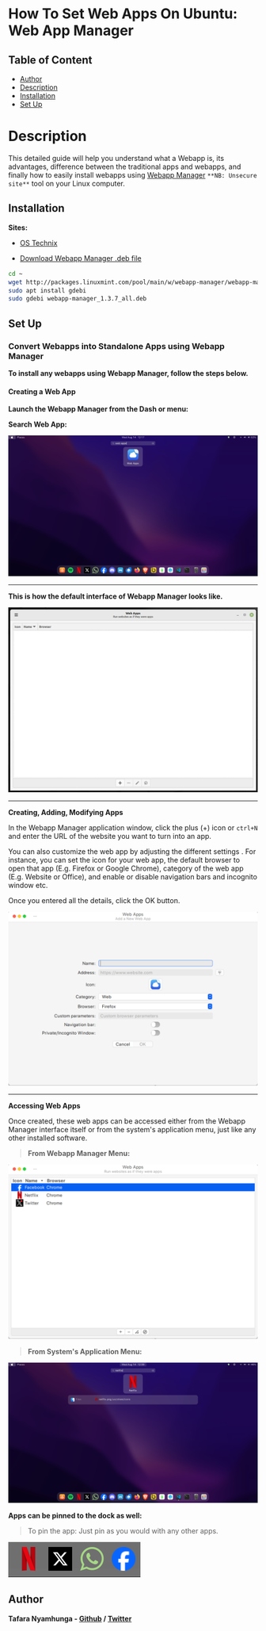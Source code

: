 # How To Set Web Apps On Ubuntu: Web App Manager

## Table of Content
- [Author](#author)
- [Description](#description)
- [Installation](#installation)
- [Set Up](#set-up)

# Description

This detailed guide will help you understand what a Webapp is, its advantages, difference between the traditional apps and webapps, and finally how to easily install webapps using [Webapp Manager](http://packages.linuxmint.com/pool/main/w/webapp-manager/) `**NB: Unsecure site**` tool on your Linux computer.

## Installation

**Sites:**

- [OS Technix](https://ostechnix.com/linux-mint-webapp-manager/)

- [Download Webapp Manager .deb file](http://packages.linuxmint.com/search.php?release=any%C2%A7ion=any&keyword=webapp-manager)

```bash
cd ~
wget http://packages.linuxmint.com/pool/main/w/webapp-manager/webapp-manager_1.3.7_all.deb
sudo apt install gdebi
sudo gdebi webapp-manager_1.3.7_all.deb
```

## Set Up

### Convert Webapps into Standalone Apps using Webapp Manager

**To install any webapps using Webapp Manager, follow the steps below.**

#### Creating a Web App

**Launch the Webapp Manager from the Dash or menu:**

**Search Web App:**

![Search Web App](images/webapp.png)
___

**This is how the default interface of Webapp Manager looks like.**

![Interface](images/interface.png)
___

**Creating, Adding, Modifying Apps**

In the Webapp Manager application window, click the plus (+) icon or `ctrl+N` and enter the URL of the website you want to turn into an app.

You can also customize the web app by adjusting the different settings . For instance, you can set the icon for your web app, the default browser to open that app (E.g. Firefox or Google Chrome), category of the web app (E.g. Website or Office), and enable or disable navigation bars and incognito window etc.

Once you entered all the details, click the OK button.

![Create or Manage Apps](images/create.png)
___

**Accessing Web Apps**

Once created, these web apps can be accessed either from the Webapp Manager interface itself or from the system's application menu, just like any other installed software.

> **From Webapp Manager Menu:**

![Accessing Apps](images/apps.png)

> **From System's Application Menu:**

![Accessing Apps](images/search.png)

**Apps can be pinned to the dock as well:**

> To pin the app: Just pin as you would with any other apps.

![Pinning Apps](images/pinned_to_dock.png)

## Author

**Tafara Nyamhunga  - [Github](https://github.com/tafara-n) / [Twitter](https://twitter.com/tafaranyamhunga)**
